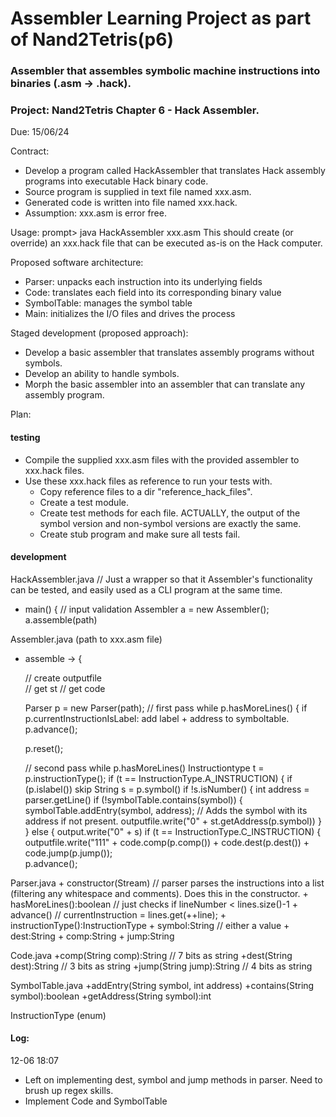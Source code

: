# Assembler Learning Project as part of Nand2Tetris(p6)
### Assembler that assembles symbolic machine instructions into binaries (.asm -> .hack). 

### Project: Nand2Tetris Chapter 6 - Hack Assembler.
Due: 15/06/24


Contract:

- Develop a program called HackAssembler that translates Hack assembly programs into executable Hack binary code.
- Source program is supplied in text file named xxx.asm.
- Generated code is written into file named xxx.hack.
- Assumption: xxx.asm is error free.

Usage: 
prompt> java HackAssembler xxx.asm
This should create (or override) an xxx.hack file that can be executed as-is on the Hack computer.

Proposed software architecture:
- Parser: unpacks each instruction into its underlying fields
- Code: translates each field into its corresponding binary value
- SymbolTable: manages the symbol table
- Main: initializes the I/O files and drives the process


Staged development (proposed approach):
- Develop a basic assembler that translates assembly programs without symbols.
- Develop an ability to handle symbols.
- Morph the basic assembler into an assembler that can translate any assembly program.


Plan:

#### testing
- Compile the supplied xxx.asm files with the provided assembler to xxx.hack files. 
- Use these xxx.hack files as reference to run your tests with. 
	- Copy reference files to a dir "reference_hack_files".
	- Create a test module.
	- Create test methods for each file. ACTUALLY, the output of the symbol version and non-symbol versions are exactly the same. 
	- Create stub program and make sure all tests fail.
	

#### development

HackAssembler.java
// Just a wrapper so that it Assembler's functionality can be tested, and easily used as a CLI program at the same time. 
+ main() {
	// input validation
	Assembler a = new Assembler();
	a.assemble(path)
	

Assembler.java (path to xxx.asm file)
+ assemble -> {
	
	// create outputfile	
	// get st
	// get code
	
	Parser p =	new Parser(path);
	// first pass
	while p.hasMoreLines() {
		if p.currentInstructionIsLabel:
			add label + address to symboltable.
		p.advance();
	
	p.reset();
	
	// second pass
	while p.hasMoreLines()
		Instructiontype t =	p.instructionType();
		if (t == InstructionType.A_INSTRUCTION) {
		 	if (p.islabel())
				skip
			String s = p.symbol() 
			if !s.isNumber() {
				int address = parser.getLine()
				if (!symbolTable.contains(symbol)) {
					symbolTable.addEntry(symbol, address); // Adds the symbol with its address if not present.
				outputfile.write("0" + st.getAddress(p.symbol))
			}
		} else {
		 output.write("0" + s)
		if (t == InstructionType.C_INSTRUCTION) {
			outputfile.write("111" + code.comp(p.comp()) + code.dest(p.dest()) + code.jump(p.jump());		
		p.advance();
	

	
Parser.java
	+ constructor(Stream) // parser parses the instructions into a list (filtering any whitespace and comments). Does this in the constructor.
	+ hasMoreLines():boolean // just checks if lineNumber < lines.size()-1
	+ advance() // currentInstruction = lines.get(++line);
	+ instructionType():InstructionType
	+ symbol:String // either a value 
	+ dest:String
	+ comp:String
	+ jump:String


Code.java
	+comp(String comp):String // 7 bits as string
	+dest(String dest):String // 3 bits as string
	+jump(String jump):String // 4 bits as string

SymbolTable.java
	+addEntry(String symbol, int address)
	+contains(String symbol):boolean
	+getAddress(String symbol):int
	
InstructionType (enum)	







#### Log:
12-06 18:07
- Left on implementing dest, symbol and jump methods in parser. Need to brush up regex skills.
- Implement Code and SymbolTable
